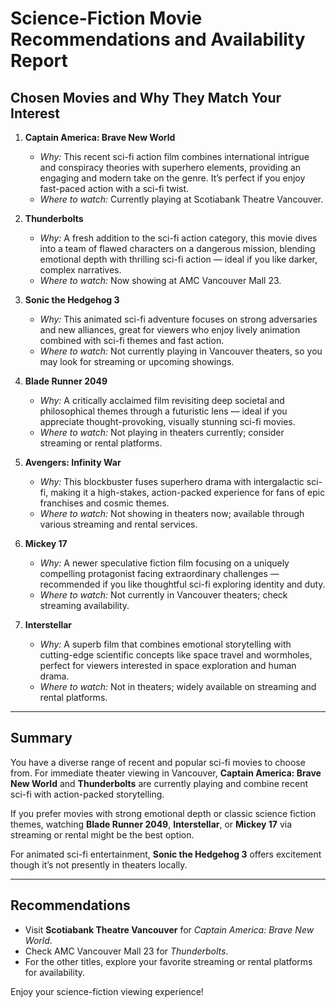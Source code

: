 # Science-Fiction Movie Recommendations and Availability Report

## Chosen Movies and Why They Match Your Interest

1. **Captain America: Brave New World**  
   - *Why:* This recent sci-fi action film combines international intrigue and conspiracy theories with superhero elements, providing an engaging and modern take on the genre. It’s perfect if you enjoy fast-paced action with a sci-fi twist.  
   - *Where to watch:* Currently playing at Scotiabank Theatre Vancouver.

2. **Thunderbolts**  
   - *Why:* A fresh addition to the sci-fi action category, this movie dives into a team of flawed characters on a dangerous mission, blending emotional depth with thrilling sci-fi action — ideal if you like darker, complex narratives.  
   - *Where to watch:* Now showing at AMC Vancouver Mall 23.

3. **Sonic the Hedgehog 3**  
   - *Why:* This animated sci-fi adventure focuses on strong adversaries and new alliances, great for viewers who enjoy lively animation combined with sci-fi themes and fast action.  
   - *Where to watch:* Not currently playing in Vancouver theaters, so you may look for streaming or upcoming showings.

4. **Blade Runner 2049**  
   - *Why:* A critically acclaimed film revisiting deep societal and philosophical themes through a futuristic lens — ideal if you appreciate thought-provoking, visually stunning sci-fi movies.  
   - *Where to watch:* Not playing in theaters currently; consider streaming or rental platforms.

5. **Avengers: Infinity War**  
   - *Why:* This blockbuster fuses superhero drama with intergalactic sci-fi, making it a high-stakes, action-packed experience for fans of epic franchises and cosmic themes.  
   - *Where to watch:* Not showing in theaters now; available through various streaming and rental services.

6. **Mickey 17**  
   - *Why:* A newer speculative fiction film focusing on a uniquely compelling protagonist facing extraordinary challenges — recommended if you like thoughtful sci-fi exploring identity and duty.  
   - *Where to watch:* Not currently in Vancouver theaters; check streaming availability.

7. **Interstellar**  
   - *Why:* A superb film that combines emotional storytelling with cutting-edge scientific concepts like space travel and wormholes, perfect for viewers interested in space exploration and human drama.  
   - *Where to watch:* Not in theaters; widely available on streaming and rental platforms.

---

## Summary

You have a diverse range of recent and popular sci-fi movies to choose from. For immediate theater viewing in Vancouver, **Captain America: Brave New World** and **Thunderbolts** are currently playing and combine recent sci-fi with action-packed storytelling. 

If you prefer movies with strong emotional depth or classic science fiction themes, watching **Blade Runner 2049**, **Interstellar**, or **Mickey 17** via streaming or rental might be the best option.

For animated sci-fi entertainment, **Sonic the Hedgehog 3** offers excitement though it’s not presently in theaters locally.

---

## Recommendations

- Visit **Scotiabank Theatre Vancouver** for *Captain America: Brave New World*.  
- Check AMC Vancouver Mall 23 for *Thunderbolts*.  
- For the other titles, explore your favorite streaming or rental platforms for availability.

Enjoy your science-fiction viewing experience!